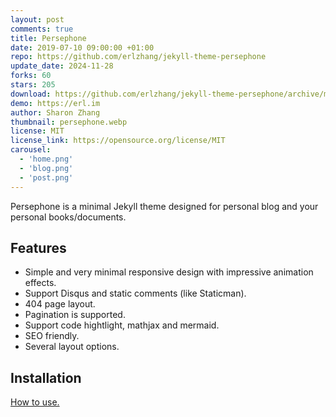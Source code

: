 ```yaml
---
layout: post
comments: true
title: Persephone
date: 2019-07-10 09:00:00 +01:00
repo: https://github.com/erlzhang/jekyll-theme-persephone
update_date: 2024-11-28
forks: 60
stars: 205
download: https://github.com/erlzhang/jekyll-theme-persephone/archive/master.zip
demo: https://erl.im
author: Sharon Zhang
thumbnail: persephone.webp
license: MIT
license_link: https://opensource.org/license/MIT
carousel:
  - 'home.png'
  - 'blog.png'
  - 'post.png'
---
```


Persephone is a minimal Jekyll theme designed for personal blog and your personal books/documents.

## Features

* Simple and very minimal responsive design with impressive animation effects.
* Support Disqus and static comments (like Staticman).
* 404 page layout.
* Pagination is supported.
* Support code hightlight, mathjax and mermaid.
* SEO friendly.
* Several layout options.

## Installation

[How to use.](https://github.com/erlzhang/jekyll-theme-persephone)
